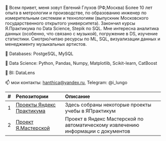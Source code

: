 👋 Всем привет, меня зовут Евгений Глухов (РФ,Москва)
Более 10 лет опыта в метрологии и производстве, по образованию инженер по измерительным системам и технологиям (выпускник Московского государственного открытого университета).
Закончил курсы Я.Практикума по Data Science, Stepik по SQL.
Мне интересна аналитика данных (особенно, что связано с музыкой), погружение в DS, изучение статистики.
Смотрю/читаю ресурсы по ML, SQL, визуализации данных и менеджменту музыкальных артистов.

🌱 Databases:
PostgeSQL, MySQL

🌱 Data Science:
Python, Pandas, Numpy, Matplotlib, Scikit-learn, CatBoost

🌱 BI:
DataLens

📫 мои контакты: hanthica@yandex.ru, Telegram: @i_lungo

| #  | **Репозитории**  | **Описание**|
|:-- |:---------------| :-------------------|
| 1        | [Проекты Яндекс Практикума](https://github.com/Eugene-Glukhov/YP)        |  Здесь собраны некоторые проекты учебы в ЯПрактикум | 
| 2         | [Проект Я.Мастерской](https://github.com/Eugene-Glukhov/OCR_DonorSearch)       | Проект в Яндекс Мастерской по автоматическому извлечению информации с документов | 
